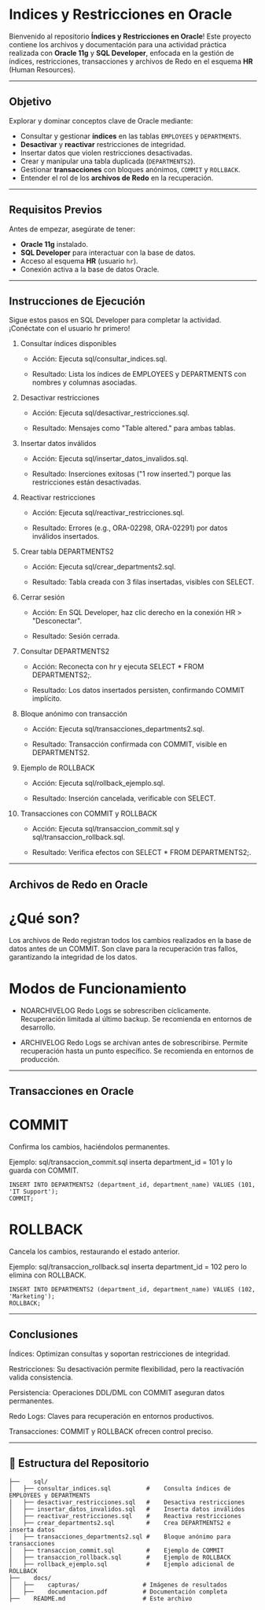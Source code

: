 # Indices y Restricciones en Oracle

Bienvenido al repositorio **Índices y Restricciones en Oracle**! Este proyecto contiene los archivos y documentación para una actividad práctica realizada con **Oracle 11g** y **SQL Developer**, enfocada en la gestión de índices, restricciones, transacciones y archivos de Redo en el esquema **HR** (Human Resources).

---

## 	Objetivo

Explorar y dominar conceptos clave de Oracle mediante:

- 	Consultar y gestionar **índices** en las tablas `EMPLOYEES` y `DEPARTMENTS`.
- 	**Desactivar** y **reactivar** restricciones de integridad.
- 	Insertar datos que violen restricciones desactivadas.
- 	Crear y manipular una tabla duplicada (`DEPARTMENTS2`).
- 	Gestionar **transacciones** con bloques anónimos, `COMMIT` y `ROLLBACK`.
- 	Entender el rol de los **archivos de Redo** en la recuperación.

---

## Requisitos Previos

Antes de empezar, asegúrate de tener:

- 	**Oracle 11g** instalado.
- 	**SQL Developer** para interactuar con la base de datos.
- 	Acceso al esquema **HR** (usuario `hr`).
- 	Conexión activa a la base de datos Oracle.

---

## Instrucciones de Ejecución

Sigue estos pasos en SQL Developer para completar la actividad. ¡Conéctate con el usuario hr primero!


1. Consultar índices disponibles

	- Acción: Ejecuta sql/consultar_indices.sql.

	- Resultado: Lista los índices de EMPLOYEES y DEPARTMENTS con nombres y columnas asociadas.


2. Desactivar restricciones

	- Acción: Ejecuta sql/desactivar_restricciones.sql.

	- Resultado: Mensajes como "Table altered." para ambas tablas.


3. Insertar datos inválidos

	- Acción: Ejecuta sql/insertar_datos_invalidos.sql.

	- Resultado: Inserciones exitosas ("1 row inserted.") porque las restricciones están desactivadas.


4. Reactivar restricciones

	- Acción: Ejecuta sql/reactivar_restricciones.sql.

	- Resultado: Errores (e.g., ORA-02298, ORA-02291) por datos inválidos insertados.


5. Crear tabla DEPARTMENTS2

	- Acción: Ejecuta sql/crear_departments2.sql.

	- Resultado: Tabla creada con 3 filas insertadas, visibles con SELECT.
	

6. Cerrar sesión

	- Acción: En SQL Developer, haz clic derecho en la conexión HR > "Desconectar".

	- Resultado: Sesión cerrada.
	

7.  Consultar DEPARTMENTS2

	- Acción: Reconecta con hr y ejecuta SELECT * FROM DEPARTMENTS2;.

	- Resultado: Los datos insertados persisten, confirmando COMMIT implícito.


8. Bloque anónimo con transacción

	- Acción: Ejecuta sql/transacciones_departments2.sql.

	- Resultado: Transacción confirmada con COMMIT, visible en DEPARTMENTS2.


9. Ejemplo de ROLLBACK

	- Acción: Ejecuta sql/rollback_ejemplo.sql.

	- Resultado: Inserción cancelada, verificable con SELECT.



10. Transacciones con COMMIT y ROLLBACK

	- Acción: Ejecuta sql/transaccion_commit.sql y sql/transaccion_rollback.sql.

	- Resultado: Verifica efectos con SELECT * FROM DEPARTMENTS2;.
	
---
	
## Archivos de Redo en Oracle

# ¿Qué son?

Los archivos de Redo registran todos los cambios realizados en la base de datos antes de un COMMIT. Son clave para la recuperación tras fallos, garantizando la integridad de los datos.

# Modos de Funcionamiento


- NOARCHIVELOG 
				Redo Logs se sobrescriben cíclicamente. Recuperación limitada al último backup. Se recomienda en entornos de desarrollo.


- ARCHIVELOG 
				Redo Logs se archivan antes de sobrescribirse. Permite recuperación hasta un punto específico. Se recomienda en entornos de producción.
	
---

## Transacciones en Oracle

# COMMIT

Confirma los cambios, haciéndolos permanentes.

Ejemplo: sql/transaccion_commit.sql inserta department_id = 101 y lo guarda con COMMIT.

	INSERT INTO DEPARTMENTS2 (department_id, department_name) VALUES (101, 'IT Support');
	COMMIT;

# ROLLBACK

Cancela los cambios, restaurando el estado anterior.

Ejemplo: sql/transaccion_rollback.sql inserta department_id = 102 pero lo elimina con ROLLBACK.

	INSERT INTO DEPARTMENTS2 (department_id, department_name) VALUES (102, 'Marketing');
	ROLLBACK;
	
---

## Conclusiones

Índices: Optimizan consultas y soportan restricciones de integridad.



Restricciones: Su desactivación permite flexibilidad, pero la reactivación valida consistencia.



Persistencia: Operaciones DDL/DML con COMMIT aseguran datos permanentes.



Redo Logs: Claves para recuperación en entornos productivos.



Transacciones: COMMIT y ROLLBACK ofrecen control preciso.
	
---

## 📂 Estructura del Repositorio

```plaintext
├──    sql/
│   ├── consultar_indices.sql          # 	Consulta índices de EMPLOYEES y DEPARTMENTS
│   ├── desactivar_restricciones.sql   # 	Desactiva restricciones
│   ├── insertar_datos_invalidos.sql   # 	Inserta datos inválidos
│   ├── reactivar_restricciones.sql    # 	Reactiva restricciones
│   ├── crear_departments2.sql         # 	Crea DEPARTMENTS2 e inserta datos
│   ├── transacciones_departments2.sql # 	Bloque anónimo para transacciones
│   ├── transaccion_commit.sql         # 	Ejemplo de COMMIT
│   ├── transaccion_rollback.sql       # 	Ejemplo de ROLLBACK
│   ├── rollback_ejemplo.sql           # 	Ejemplo adicional de ROLLBACK
├──    docs/
│   ├──    capturas/                  # Imágenes de resultados
│   ├──    documentacion.pdf          # Documentación completa
├──    README.md                      # Este archivo